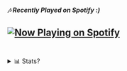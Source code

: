 ##### 🎶 Recently Played on Spotify :)

<a href="https://spotify-github-profile.vercel.app/api/view?uid=hihjvseikkkwbkeg3dqwxn2sc&redirect=true" > <img src="https://spotify-github-profile.vercel.app/api/view?uid=hihjvseikkkwbkeg3dqwxn2sc&cover_image=true&theme=natemoo-re&show_offline=false&background_color=121212&bar_color=FFFF05&bar_color_cover=false" alt="Now Playing on Spotify" /></a>
<br/><br/>
----
  
<details> 
<summary> 📊 Stats? </summary>

<br/><br/>
  
[![wakatime](https://wakatime.com/badge/user/e99b3c7e-e2b2-40db-8c95-eb08321ad559.svg)](https://wakatime.com/@e99b3c7e-e2b2-40db-8c95-eb08321ad559)

<a href="https://wakatime.com/@lewymwaki" > <img  align="center" src="https://github-readme-stats.vercel.app/api/wakatime?username=lewymwaki&locale=en&layout=compact&langs_count=8&theme=vision-friendly-dark&border_radius=16&hide_border=true&title_color=FFFF05" alt="Wakatime Stats" /></a>
<br/><br/>
----
<br/>

| <a href="https://lewismwaki.netlify.app"><img align="center" src="https://github-readme-stats.vercel.app/api?username=lewismwaki&theme=vision-friendly-dark&show_icons=true&count_private=true&border_radius=16&hide_border=true&title_color=FFFF05&icon_color=4C00E8" alt="Lewis Mwaki's Github Stats" /></a> | <a href="https://lewismwaki.netlify.app"><img align="center" src="https://github-readme-streak-stats.herokuapp.com/?user=lewismwaki&theme=vision-friendly-dark&border_radius=16&hide_border=true&ring=D6D604&sideLabels=FFFF05&sideNums=FFFF05&fire=FFFF05&currStreakLabel=4C00E8&currStreakNum=4C00E8" /></a> |
| ------------- | ------------- |
  
  <br/>
</details>
  
